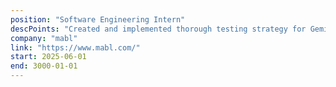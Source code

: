 ```yaml
---
position: "Software Engineering Intern"
descPoints: "Created and implemented thorough testing strategy for Gemini-powered GenAI Assertions|Increased GenAI assertion accuracy by ~4.347% and decreased cost per assertion by 33%|Improved logging system in API to streamline future testing"
company: "mabl"
link: "https://www.mabl.com/"
start: 2025-06-01
end: 3000-01-01
---
```

